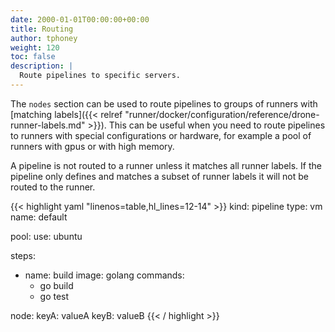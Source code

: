 ```yaml
---
date: 2000-01-01T00:00:00+00:00
title: Routing
author: tphoney
weight: 120
toc: false
description: |
  Route pipelines to specific servers.
---
```


The `nodes` section can be used to route pipelines to groups of runners with [matching labels]({{< relref "runner/docker/configuration/reference/drone-runner-labels.md" >}}). This can be useful when you need to route pipelines to runners with special configurations or hardware, for example a pool of runners with gpus or with high memory.

<div class="alert">
A pipeline is not routed to a runner unless it matches all runner labels. If the pipeline only defines and matches a subset of runner labels it will not be routed to the runner.
</div>

{{< highlight yaml "linenos=table,hl_lines=12-14" >}}
kind: pipeline
type: vm
name: default

pool:
  use: ubuntu

steps:
- name: build
  image: golang
  commands:
  - go build
  - go test

node:
  keyA: valueA
  keyB: valueB
{{< / highlight >}}
